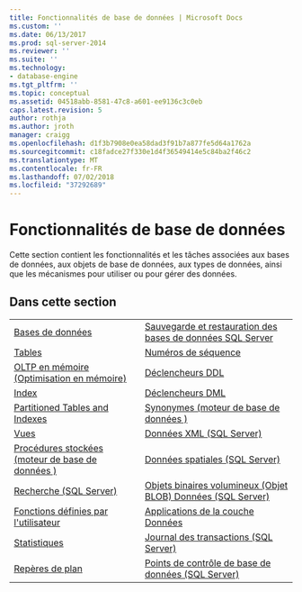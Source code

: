 ```yaml
---
title: Fonctionnalités de base de données | Microsoft Docs
ms.custom: ''
ms.date: 06/13/2017
ms.prod: sql-server-2014
ms.reviewer: ''
ms.suite: ''
ms.technology:
- database-engine
ms.tgt_pltfrm: ''
ms.topic: conceptual
ms.assetid: 04518abb-8581-47c8-a601-ee9136c3c0eb
caps.latest.revision: 5
author: rothja
ms.author: jroth
manager: craigg
ms.openlocfilehash: d1f3b7908e0ea58dad3f91b7a877fe5d64a1762a
ms.sourcegitcommit: c18fadce27f330e1d4f36549414e5c84ba2f46c2
ms.translationtype: MT
ms.contentlocale: fr-FR
ms.lasthandoff: 07/02/2018
ms.locfileid: "37292689"
---
```

# <a name="database-features"></a>Fonctionnalités de base de données
  Cette section contient les fonctionnalités et les tâches associées aux bases de données, aux objets de base de données, aux types de données, ainsi que les mécanismes pour utiliser ou pour gérer des données.  
  
## <a name="in-this-section"></a>Dans cette section  
  
|||
|--|--|
|[Bases de données](databases/databases.md)|[Sauvegarde et restauration des bases de données SQL Server](backup-restore/back-up-and-restore-of-sql-server-databases.md)|  
|[Tables](tables/tables.md)|[Numéros de séquence](sequence-numbers/sequence-numbers.md)|[Importation et exportation en bloc de données &#40;SQL Server&#41;](import-export/bulk-import-and-export-of-data-sql-server.md)|  
|[OLTP en mémoire &#40;Optimisation en mémoire&#41;](in-memory-oltp/in-memory-oltp-in-memory-optimization.md)|[Déclencheurs DDL](triggers/ddl-triggers.md)|[Compression de données](data-compression/data-compression.md)|  
|[Index](indexes/indexes.md)|[Déclencheurs DML](triggers/dml-triggers.md)|[Objets OLE Automation dans Transact-SQL](stored-procedures/ole-automation-objects-in-transact-sql.md)|  
|[Partitioned Tables and Indexes](partitions/partitioned-tables-and-indexes.md)|[Synonymes &#40;moteur de base de données &#41;](synonyms/synonyms-database-engine.md)|[Notifications d'événements](service-broker/event-notifications.md)|  
|[Vues](views/views.md)|[Données XML &#40;SQL Server&#41;](xml/xml-data-sql-server.md)|[Surveiller et régler les performances](performance/monitor-and-tune-for-performance.md)|  
|[Procédures stockées &#40;moteur de base de données &#41;](stored-procedures/stored-procedures-database-engine.md)|[Données spatiales &#40;SQL Server&#41;](spatial/spatial-data-sql-server.md)||  
|[Recherche &#40;SQL Server&#41;](../database-engine/search-sql-server.md)|[Objets binaires volumineux &#40;Objet BLOB&#41; Données &#40;SQL Server&#41;](blob/binary-large-object-blob-data-sql-server.md)||  
|[Fonctions définies par l'utilisateur](user-defined-functions/user-defined-functions.md)|[Applications de la couche Données](data-tier-applications/data-tier-applications.md)||  
|[Statistiques](statistics/statistics.md)|[Journal des transactions &#40;SQL Server&#41;](logs/the-transaction-log-sql-server.md)||  
|[Repères de plan](performance/plan-guides.md)|[Points de contrôle de base de données &#40;SQL Server&#41;](logs/database-checkpoints-sql-server.md)||  
  
  
